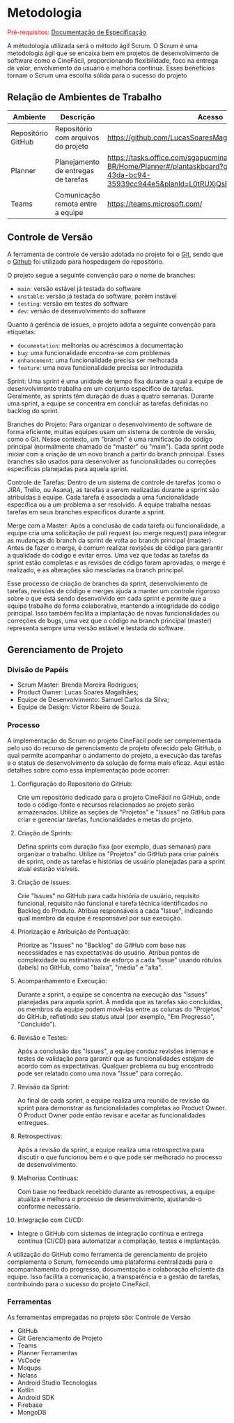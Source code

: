 
# Metodologia

<span style="color:red">Pré-requisitos: <a href="2-Especificação do Projeto.md"> Documentação de Especificação</a></span>

A métodologia utilizada será o método ágil Scrum. O Scrum é uma metodologia ágil que se encaixa bem em projetos de desenvolvimento de software como o CineFácil, proporcionando flexibilidade, foco na entrega de valor, envolvimento do usuário e melhoria contínua. Esses benefícios tornam o Scrum uma escolha sólida para o sucesso do projeto

## Relação de Ambientes de Trabalho

| Ambiente | Descrição | Acesso |
| --- | --- | --- |
| Repositório GitHub   | Repositório com arquivos do projeto     | https://github.com/LucasSoaresMagalhaes/CineFacil    |
| Planner     | Planejamento de entregas de tarefas       | https://tasks.office.com/sgapucminasbr.onmicrosoft.com/pt-BR/Home/Planner#/plantaskboard?groupId=c898b2eb-f6bd-43da-bc94-35939cc944e5&planId=L0tRUXjQsE6wD9LOL5UarWQAABVA      |
| Teams   | Comunicação remota entre a equipe     | https://teams.microsoft.com/    |


## Controle de Versão

A ferramenta de controle de versão adotada no projeto foi o
[Git](https://git-scm.com/), sendo que o [Github](https://github.com)
foi utilizado para hospedagem do repositório.

O projeto segue a seguinte convenção para o nome de branches:

- `main`: versão estável já testada do software
- `unstable`: versão já testada do software, porém instável
- `testing`: versão em testes do software
- `dev`: versão de desenvolvimento do software

Quanto à gerência de issues, o projeto adota a seguinte convenção para
etiquetas:

- `documentation`: melhorias ou acréscimos à documentação
- `bug`: uma funcionalidade encontra-se com problemas
- `enhancement`: uma funcionalidade precisa ser melhorada
- `feature`: uma nova funcionalidade precisa ser introduzida

Sprint:
Uma sprint é uma unidade de tempo fixa durante a qual a equipe de desenvolvimento trabalha em um conjunto específico de tarefas. Geralmente, as sprints têm duração de duas a quatro semanas. Durante uma sprint, a equipe se concentra em concluir as tarefas definidas no backlog do sprint.

Branches do Projeto:
Para organizar o desenvolvimento de software de forma eficiente, muitas equipes usam um sistema de controle de versão, como o Git. Nesse contexto, um "branch" é uma ramificação do código principal (normalmente chamado de "master" ou "main"). Cada sprint pode iniciar com a criação de um novo branch a partir do branch principal. Esses branches são usados para desenvolver as funcionalidades ou correções específicas planejadas para aquela sprint.

Controle de Tarefas:
Dentro de um sistema de controle de tarefas (como o JIRA, Trello, ou Asana), as tarefas a serem realizadas durante a sprint são atribuídas à equipe. Cada tarefa é associada a uma funcionalidade específica ou a um problema a ser resolvido. A equipe trabalha nessas tarefas em seus branches específicos durante a sprint.

Merge com a Master:
Após a conclusão de cada tarefa ou funcionalidade, a equipe cria uma solicitação de pull request (ou merge request) para integrar as mudanças do branch da sprint de volta ao branch principal (master). Antes de fazer o merge, é comum realizar revisões de código para garantir a qualidade do código e evitar erros. Uma vez que todas as tarefas da sprint estão completas e as revisões de código foram aprovadas, o merge é realizado, e as alterações são mescladas na branch principal.

Esse processo de criação de branches da sprint, desenvolvimento de tarefas, revisões de código e merges ajuda a manter um controle rigoroso sobre o que está sendo desenvolvido em cada sprint e permite que a equipe trabalhe de forma colaborativa, mantendo a integridade do código principal. Isso também facilita a implantação de novas funcionalidades ou correções de bugs, uma vez que o código na branch principal (master) representa sempre uma versão estável e testada do software.


## Gerenciamento de Projeto

### Divisão de Papéis

- Scrum Master: Brenda Moreira Rodrigues;
- Product Owner: Lucas Soares Magalhães;
- Equipe de Desenvolvimento: Samuel Carlos da Silva;
- Equipe de Design: Victor Ribeiro de Souza.

### Processo

A implementação do Scrum no projeto CineFácil pode ser complementada pelo uso do recurso de gerenciamento de projeto oferecido pelo GitHub, o qual permite acompanhar o andamento do projeto, a execução das tarefas e o status de desenvolvimento da solução de forma mais eficaz. Aqui estão detalhes sobre como essa implementação pode ocorrer:

1. Configuração do Repositório do GitHub:

    Crie um repositório dedicado para o projeto CineFácil no GitHub, onde todo o código-fonte e recursos relacionados ao projeto serão armazenados.
    Utilize as seções de "Projetos" e "Issues" no GitHub para criar e gerenciar tarefas, funcionalidades e metas do projeto.

2. Criação de Sprints:

    Defina sprints com duração fixa (por exemplo, duas semanas) para organizar o trabalho.
    Utilize os "Projetos" do GitHub para criar painéis de sprint, onde as tarefas e histórias de usuário planejadas para a sprint atual estarão visíveis.

3. Criação de Issues:

    Crie "Issues" no GitHub para cada história de usuário, requisito funcional, requisito não funcional e tarefa técnica identificados no Backlog do Produto.
    Atribua responsáveis a cada "Issue", indicando qual membro da equipe é responsável por sua execução.

4. Priorização e Atribuição de Pontuação:

    Priorize as "Issues" no "Backlog" do GitHub com base nas necessidades e nas expectativas do usuário.
    Atribua pontos de complexidade ou estimativas de esforço a cada "Issue" usando rótulos (labels) no GitHub, como "baixa", "média" e "alta".

5. Acompanhamento e Execução:

    Durante a sprint, a equipe se concentra na execução das "Issues" planejadas para aquela sprint.
    À medida que as tarefas são concluídas, os membros da equipe podem movê-las entre as colunas do "Projetos" do GitHub, refletindo seu status atual (por exemplo, "Em Progresso", "Concluído").

6. Revisão e Testes:

    Após a conclusão das "Issues", a equipe conduz revisões internas e testes de validação para garantir que as funcionalidades estejam de acordo com as expectativas.
    Qualquer problema ou bug encontrado pode ser relatado como uma nova "Issue" para correção.

7. Revisão da Sprint:

    Ao final de cada sprint, a equipe realiza uma reunião de revisão da sprint para demonstrar as funcionalidades completas ao Product Owner.
    O Product Owner pode então revisar e aceitar as funcionalidades entregues.

8. Retrospectivas:

    Após a revisão da sprint, a equipe realiza uma retrospectiva para discutir o que funcionou bem e o que pode ser melhorado no processo de desenvolvimento.

9. Melhorias Contínuas:

    Com base no feedback recebido durante as retrospectivas, a equipe atualiza e melhora o processo de desenvolvimento, ajustando-o conforme necessário.

10. Integração com CI/CD:
- Integre o GitHub com sistemas de integração contínua e entrega contínua (CI/CD) para automatizar a compilação, testes e implantação.

A utilização do GitHub como ferramenta de gerenciamento de projeto complementa o Scrum, fornecendo uma plataforma centralizada para o acompanhamento do progresso, documentação e colaboração eficiente da equipe. Isso facilita a comunicação, a transparência e a gestão de tarefas, contribuindo para o sucesso do projeto CineFácil.

### Ferramentas

As ferramentas empregadas no projeto são:
Controle de Versão
- GitHub
- Git
Gerenciamento de Projeto
- Teams
- Planner
Ferramentas
- VsCode
- Moqups
- Nclass
- Android Studio
Tecnologias
- Kotlin
- Android SDK
- Firebase
- MongoDB

